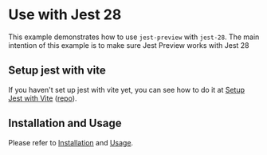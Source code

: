 # Use with Jest 28

This example demonstrates how to use `jest-preview` with `jest-28`. The main intention of this example is to make sure Jest Preview works with Jest 28

## Setup jest with vite

If you haven't set up jest with vite yet, you can see how to do it at [Setup Jest with Vite](https://hung.dev/jest-vite) ([repo](https://github.com/nvh95/jest-with-vite)).

## Installation and Usage

Please refer to [Installation](../getting-started/installation.md) and [Usage](../getting-started/usage.md).

